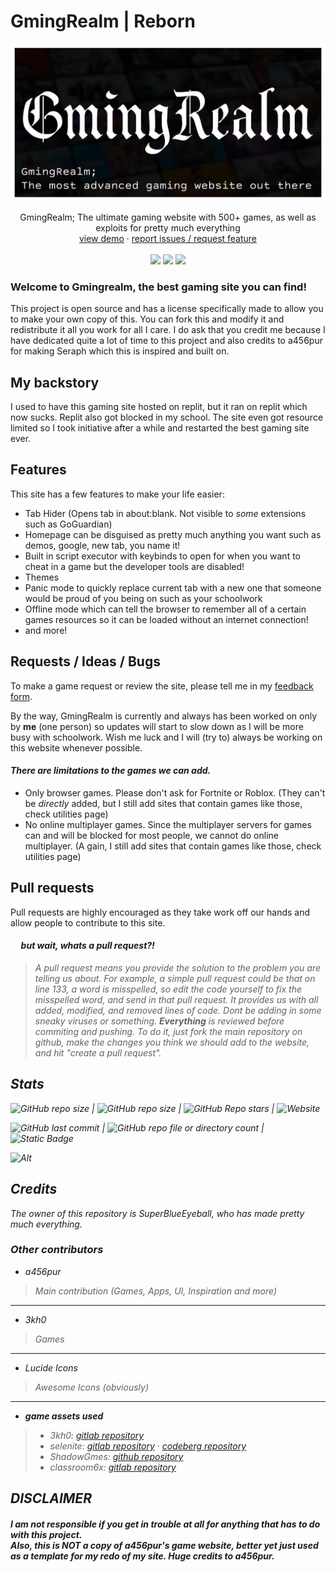 # GmingRealm | Reborn
<img src="images/gmingrealmbanner.png">
  <p align="center">
    GmingRealm; The ultimate gaming website with 500+ games, as well as exploits for pretty much everything
    <br/>
    <a href="https://superredeyeball.vercel.app/">view demo</a>
    ·
    <a href="https://docs.google.com/forms/d/e/1FAIpQLSdU1CELhxTF7WqrW2ujKs9DHI1gANNJQqzN7Ojz6i8sIe-X6A/viewform?usp=sf_link">report issues / request feature</a>
    <br>
    <br>
    <img src="https://img.shields.io/github/repo-size/a456pur/seraph?style=for-the-badge&labelColor=%23000000&color=%231c1c1c">
    <img src="https://img.shields.io/github/stars/a456pur/seraph?style=for-the-badge&labelColor=%23000000&color=%231c1c1c">
    <img src="https://img.shields.io/github/forks/a456pur/seraph?style=for-the-badge&labelColor=000000&color=1c1c1c">
  </p>
    
### Welcome to Gmingrealm, the best gaming site you can find!


This project is open source and has a license specifically made to allow you to make your own copy of this. You can fork this and modify it and redistribute it all you work for all I care. I do ask that you credit me because I have dedicated quite a lot of time to this project and also credits to a456pur for making Seraph which this is inspired and built on.

## My backstory 

I used to have this gaming site hosted on replit, but it ran on replit which now sucks. Replit also got blocked in my school. The site even got resource limited so I took initiative after a while and restarted the best gaming site ever.

## Features

This site has a few features to make your life easier:
- Tab Hider (Opens tab in about:blank. Not visible to <em>some</em> extensions such as GoGuardian)
- Homepage can be disguised as pretty much anything you want such as demos, google, new tab, you name it!
- Built in script executor with keybinds to open for when you want to cheat in a game but the developer tools are disabled!
- Themes
- Panic mode to quickly replace current tab with a new one that someone would be proud of you being on such as your schoolwork
- Offline mode which can tell the browser to remember all of a certain games resources so it can be loaded without an internet connection!
- and more!

## Requests / Ideas / Bugs

To make a game request or review the site, please tell me in my [feedback form](https://docs.google.com/forms/d/e/1FAIpQLSdU1CELhxTF7WqrW2ujKs9DHI1gANNJQqzN7Ojz6i8sIe-X6A/viewform?usp=sf_link).

By the way, GmingRealm is currently and always has been worked on only by **me** (one person) so updates will start to slow down as I will be more busy with schoolwork. Wish me luck and I will (try to) always be working on this website whenever possible.
&nbsp;<h4><em>There are limitations to the games we can add.</em></h4>
- Only browser games. Please don't ask for Fortnite or Roblox. (They can't be <em>directly</em> added, but I still add sites that contain games like those, check utilities page)
- No online multiplayer games. Since the multiplayer servers for games can and will be blocked for most people, we cannot do online multiplayer. (A
gain, I still add sites that contain games like those, check utilities page)

## Pull requests

Pull requests are highly encouraged as they take work off our hands and allow people to contribute to this site.

<h4>&nbsp;&nbsp;&nbsp;&nbsp;&nbsp;<em>but wait, whats a pull request?!<em></h4>

> A pull request means you provide the solution to the problem you are telling us about. For example, a simple pull request could be that on line 133, a word is misspelled, so edit the code yourself to fix the misspelled word, and send in that pull request. It provides us with all added, modified, and removed lines of code. <em>Dont be adding in some sneaky viruses or something.</em> **Everything** is reviewed before commiting and pushing.
To do it, just fork the main repository on github, make the changes you think we should add to the website, and hit "create a pull request".

## Stats
  <p align="center">

![GitHub repo size](https://img.shields.io/github/repo-size/superredeyeball/GmingRealm?label=Repo%20size) | ![GitHub repo size](https://img.shields.io/github/forks/superredeyeball/GmingRealm) | ![GitHub Repo stars](https://img.shields.io/github/stars/superredeyeball/GmingRealm) | ![Website](https://img.shields.io/website?url=https%3A%2F%2Fsuperredeyeball.vercel.app&up_message=Up%20and%20running!&down_message=Website%20is%20down.%20Please%20make%20issue%20on%20github.&label=Main%20website%20status)

![GitHub last commit](https://img.shields.io/github/last-commit/superredeyeball/GmingRealm?label=Last%20updated)  | ![GitHub repo file or directory count](https://img.shields.io/github/directory-file-count/superredeyeball/GmingRealm%2Fgames?label=Games) | ![Static Badge](https://img.shields.io/badge/Is_the_best-yes-blue)



![Alt](https://repobeats.axiom.co/api/embed/7db9d45d5d7c84ceeebecf91d48810640897e8ad.svg "Analytics image")

</p>
  

## Credits

The owner of this repository is SuperBlueEyeball, who has made pretty much everything.

### Other contributors

* a456pur
> Main contribution (Games, Apps, UI, Inspiration and more)
---
* 3kh0
> Games
  ---
* Lucide Icons
> Awesome Icons (obviously)

---

- **game assets used**
>- 3kh0: [gitlab repository](https://gitlab.com/3kh0/3kh0-assets)
>- selenite: [gitlab repository](https://gitlab.com/skysthelimit.dev/selenite) · [codeberg repository](https://codeberg.org/skysthelimitt/selenite)
>- ShadowGmes: [github repository](https://github.com/Fusion-games4/shadowgfiles/tree/main/gfiles)
>- classroom6x: [gitlab repository](https://gitlab.com/classroom6x)

## DISCLAIMER

<h4>I am not responsible if you get in trouble at all for anything that has to do with this project.<br>Also, this is NOT a copy of a456pur's game website, better yet just used as a template for my redo of my site. Huge credits to a456pur.</h4>
